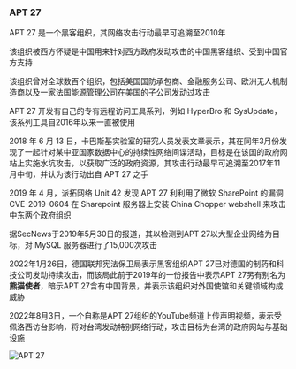 ### APT 27

APT 27 是一个黑客组织，其网络攻击行动最早可追溯至2010年

该组织被西方怀疑是中国用来针对西方政府发动攻击的中国黑客组织、受到中国官方支持

该组织曾对全球数百个组织，包括美国国防承包商、金融服务公司、欧洲无人机制造商以及一家法国能源管理公司在美国的子公司发动过攻击

APT 27 开发有自己的专有远程访问工具系列，例如 HyperBro 和 SysUpdate，该系列工具自2016年以来一直被使用

2018 年 6 月 13 日，卡巴斯基实验室的研究人员发表文章表示，其在同年3月份发现了一起针对某中亚国家数据中心的持续性网络间谍活动，目标是在该国的政府网站上实施水坑攻击，以获取广泛的政府资源，其攻击行动最早可追溯至2017年11月中旬，并认为该行动出自 APT 27 之手

2019 年 4 月，派拓网络 Unit 42 发现 APT 27 利利用了微软 SharePoint 的漏洞 CVE-2019-0604 在 Sharepoint 服务器上安装 China Chopper webshell 来攻击中东两个政府组织

据SecNews于2019年5月30日的报道，其以检测到APT 27以大型企业网络为目标，对 MySQL 服务器进行了15,000次攻击

2022年1月26日，德国联邦宪法保卫局表示黑客组织APT 27已对德国的制药和科技公司发动持续攻击，而该局此前于2019年的一份报告中表示APT 27另有别名为**熊猫使者**，暗示APT 27含有中国背景，并表示该组织对外国使馆和关键领域构成威胁

2022年8月3日，一个自称是APT 27组织的YouTube频道上传声明视频，表示受佩洛西访台影响，将对台湾发动特别网络行动，攻击目标为台湾的政府网站与基础设施

![APT 27](https://pic.imgdb.cn/item/676e5c24d0e0a243d4eb4f58.png)